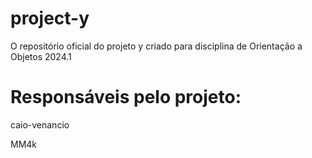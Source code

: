 # project-y
O repositório oficial do projeto y criado para disciplina de Orientação a Objetos 2024.1
# Responsáveis pelo projeto:
caio-venancio

MM4k
